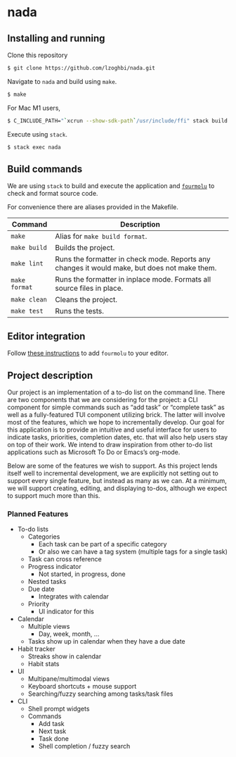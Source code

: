# nada

## Installing and running

Clone this repository

```bash
$ git clone https://github.com/lzoghbi/nada.git
```

Navigate to `nada` and build using `make`.

```bash
$ make
```

For Mac M1 users,
```bash
$ C_INCLUDE_PATH="`xcrun --show-sdk-path`/usr/include/ffi" stack build
```

Execute using `stack`.

```bash
$ stack exec nada
```

## Build commands

We are using `stack` to build and execute the application and
[`fourmolu`](https://github.com/fourmolu/fourmolu) to check and format source
code.

For convenience there are aliases provided in the Makefile.

| Command       | Description                                                                                  |
|---------------|----------------------------------------------------------------------------------------------|
| `make`        | Alias for `make build format`.                                                               |
| `make build`  | Builds the project.                                                                          |
| `make lint`   | Runs the formatter in check mode. Reports any changes it would make, but does not make them. |
| `make format` | Runs the formatter in inplace mode. Formats all source files in place.                       |
| `make clean`  | Cleans the project.                                                                          |
| `make test`   | Runs the tests.                                                                              |

## Editor integration

Follow [these
instructions](https://github.com/fourmolu/fourmolu#editor-integration) to add
`fourmolu` to your editor.

## Project description

Our project is an implementation of a to-do list on the command line. There are
two components that we are considering for the project: a CLI component for
simple commands such as “add task” or “complete task” as well as a
fully-featured TUI component utilizing brick. The latter will involve most of
the features, which we hope to incrementally develop. Our goal for this
application is to provide an intuitive and useful interface for users to
indicate tasks, priorities, completion dates, etc. that will also help users
stay on top of their work. We intend to draw inspiration from other to-do list
applications such as Microsoft To Do or Emacs’s org-mode.

Below are some of the features we wish to support. As this project lends itself
well to incremental development, we are explicitly not setting out to support
every single feature, but instead as many as we can. At a minimum, we will
support creating, editing, and displaying to-dos, although we expect to support
much more than this.

### Planned Features
- To-do lists
  - Categories
    - Each task can be part of a specific category
    - Or also we can have a tag system (multiple tags for a single task)
  - Task can cross reference
  - Progress indicator
    - Not started, in progress, done
  - Nested tasks
  - Due date
    - Integrates with calendar
  - Priority
    - UI indicator for this
- Calendar
  - Multiple views
    - Day, week, month, …
  - Tasks show up in calendar when they have a due date
- Habit tracker
  - Streaks show in calendar
  - Habit stats
- UI
  - Multipane/multimodal views
  - Keyboard shortcuts + mouse support
  - Searching/fuzzy searching among tasks/task files
- CLI
  - Shell prompt widgets
  - Commands
    - Add task
    - Next task
    - Task done
    - Shell completion / fuzzy search
